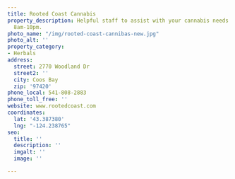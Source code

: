```yaml
---
title: Rooted Coast Cannabis
property_description: Helpful staff to assist with your cannabis needs. Open daily
  8am-10pm.
photo_name: "/img/rooted-coast-cannibas-new.jpg"
photo_alt: ''
property_category:
- Herbals
address:
  street: 2770 Woodland Dr
  street2: ''
  city: Coos Bay
  zip: '97420'
phone_local: 541-808-2883
phone_toll_free: ''
website: www.rootedcoast.com
coordinates:
  lat: '43.387380'
  lng: "-124.238765"
seo:
  title: ''
  description: ''
  imgalt: ''
  image: ''

---
```

